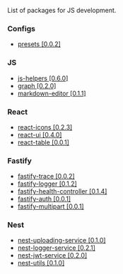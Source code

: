 List of packages for JS development. 

### Configs
- [presets [0.0.2]](https://www.npmjs.com/package/@krainovsd/presets)

### JS
- [js-helpers [0.6.0]](https://www.npmjs.com/package/@krainovsd/js-helpers)
- [graph [0.2.0]](https://www.npmjs.com/package/@krainovsd/graph)
- [markdown-editor [0.1.1]](https://www.npmjs.com/package/@krainovsd/markdown-editor)

### React
- [react-icons [0.2.3]](https://www.npmjs.com/package/@krainovsd/react-icons)
- [react-ui [0.4.0]](https://www.npmjs.com/package/@krainovsd/react-ui)
- [react-table [0.0.1]](https://www.npmjs.com/package/@krainovsd/react-table)
  

### Fastify
- [fastify-trace [0.0.2]](https://www.npmjs.com/package/@krainovsd/fastify-trace)
- [fastify-logger [0.1.2]](https://www.npmjs.com/package/@krainovsd/fastify-logger)
- [fastify-health-controller [0.1.4]](https://www.npmjs.com/package/@krainovsd/fastify-health-controller)
- [fastify-auth [0.0.1]](https://www.npmjs.com/package/@krainovsd/fastify-auth)
- [fastify-multipart [0.0.1]](https://www.npmjs.com/package/@krainovsd/fastify-multipart)
  
### Nest
- [nest-uploading-service [0.1.0]](https://www.npmjs.com/package/@krainovsd/nest-uploading-service)
- [nest-logger-service [0.2.1]](https://www.npmjs.com/package/@krainovsd/nest-logger-service)
- [nest-jwt-service [0.2.0]](https://www.npmjs.com/package/@krainovsd/nest-jwt-service)
- [nest-utils [0.1.0]](https://www.npmjs.com/package/@krainovsd/nest-utils)
  